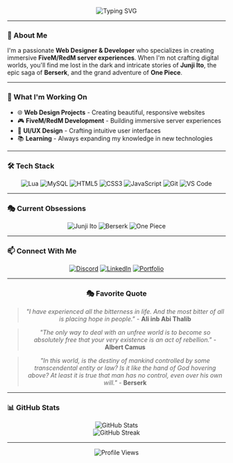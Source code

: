 <div align="center">
  <img src="https://readme-typing-svg.herokuapp.com?font=Fira+Code&size=22&duration=3000&pause=1000&color=36BCF7&center=true&vCenter=true&width=700&lines=Hello%2C+I'm+Adorest;Web+Designer+%26+Developer;FiveM+%26+RedM+Script+Developer;I+love+cats" alt="Typing SVG" />
</div>


---

### 🎨 About Me

I'm a passionate **Web Designer & Developer** who specializes in creating immersive **FiveM/RedM server experiences**. When I'm not crafting digital worlds, you'll find me lost in the dark and intricate stories of **Junji Ito**, the epic saga of **Berserk**, and the grand adventure of **One Piece**.

---

### 🎯 What I'm Working On

- 🌐 **Web Design Projects** - Creating beautiful, responsive websites
- 🎮 **FiveM/RedM Development** - Building immersive server experiences
- 🎨 **UI/UX Design** - Crafting intuitive user interfaces
- 📚 **Learning** - Always expanding my knowledge in new technologies

---

### 🛠️ Tech Stack

<div align="center">
  
![Lua](https://img.shields.io/badge/-Lua-2C2D72?style=for-the-badge&logo=lua&logoColor=white)
![MySQL](https://img.shields.io/badge/-MySQL-4479A1?style=for-the-badge&logo=mysql&logoColor=white)
![HTML5](https://img.shields.io/badge/-HTML5-E34F26?style=for-the-badge&logo=html5&logoColor=white)
![CSS3](https://img.shields.io/badge/-CSS3-1572B6?style=for-the-badge&logo=css3&logoColor=white)
![JavaScript](https://img.shields.io/badge/-JavaScript-F7DF1E?style=for-the-badge&logo=javascript&logoColor=black)
![Git](https://img.shields.io/badge/-Git-F05032?style=for-the-badge&logo=git&logoColor=white)
![VS Code](https://img.shields.io/badge/-VS%20Code-007ACC?style=for-the-badge&logo=visual-studio-code&logoColor=white)

</div>

---

### 🎭 Current Obsessions

<div align="center">
  
![Junji Ito](https://img.shields.io/badge/-Junji%20Ito-000000?style=for-the-badge&logo=book&logoColor=white)
![Berserk](https://img.shields.io/badge/-Berserk-8B0000?style=for-the-badge&logo=book&logoColor=white)
![One Piece](https://img.shields.io/badge/-One%20Piece-FF6B35?style=for-the-badge&logo=book&logoColor=white)

</div>

---

### 📫 Connect With Me

<div align="center">
  
[![Discord](https://img.shields.io/badge/-Discord-5865F2?style=for-the-badge&logo=discord&logoColor=white)](https://discord.gg/3AKAeVKp5v)
[![LinkedIn](https://img.shields.io/badge/-LinkedIn-0A66C2?style=for-the-badge&logo=linkedin&logoColor=white)](https://linkedin.com/in/YOUR_LINKEDIN)
[![Portfolio](https://img.shields.io/badge/-Portfolio-8B5CF6?style=for-the-badge&logo=globe&logoColor=white)](https://your-portfolio.com)

</div>

---

<div align="center">
  
### 🎭 Favorite Quote
  
> *"I have experienced all the bitterness in life. And the most bitter of all is placing hope in people."* - **Ali inb Abi Thalib**

> *"The only way to deal with an unfree world is to become so absolutely free that your very existence is an act of rebellion."* - **Albert Camus**

> *"In this world, is the destiny of mankind controlled by some transcendental entity or law? Is it like the hand of God hovering above? At least it is true that man has no control, even over his own will."* - **Berserk**

</div>

---

### 📊 GitHub Stats

<div align="center">
  <img src="https://github-readme-stats.vercel.app/api?username=ADOREST&show_icons=true&theme=radical&hide_border=true&bg_color=0D1117&title_color=8B5CF6&icon_color=8B5CF6&text_color=FFFFFF" alt="GitHub Stats" />
</div>

<div align="center">
  <img src="https://github-readme-streak-stats.herokuapp.com/?user=ADOREST&theme=radical&hide_border=true&background=0D1117&stroke=8B5CF6&ring=8B5CF6&fire=8B5CF6&currStreakNum=FFFFFF&currStreakLabel=8B5CF6&sideNums=FFFFFF&sideLabels=8B5CF6&dates=8B5CF6" alt="GitHub Streak" />
</div>

---

<div align="center">
  <img src="https://komarev.com/ghpvc/?username=ADOREST&style=flat-square&color=8B5CF6" alt="Profile Views" />
</div>